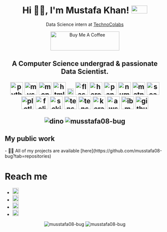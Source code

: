 <!--
**musstafa08-bug/musstafa08-bug** is a ✨ _special_ ✨ repository because its `README.md` (this file) appears on your GitHub profile.

Here are some ideas to get you started:

- 🔭 I’m currently working as a 
- 🌱 I’m currently learning ...
- 👯 I’m looking to collaborate on ...
- 🤔 I’m looking for help with ...
- 💬 Ask me about ...
- 📫 How to reach me: ...
- 😄 Pronouns: ...
- ⚡ Fun fact: ...
-->
<h1 align="center">Hi 👋🏻, I'm Mustafa Khan! <img src="https://media2.giphy.com/media/B4jfJqiIxvU08/200.gif" width="50" height="25"> </h1> 
<p align="center">
Data Science intern at <a href="https://www.zaubacorp.com/company/TECHNOCOLABS-SOFTWARE-PRIVATE-LIMITED/U72900MP2020PTC052601" target="_blank"> TechnoColabs</a>
 </p>

<p align="center">
<a href="https://www.buymeacoffee.com/musstafa" target="_blank"><img src="https://cdn.buymeacoffee.com/buttons/v2/default-green.png" alt="Buy Me A Coffee" style="height: 60px !important;width: 217px !important;" ></a>
</p>

<h2 align="center">A Computer Science undergrad & passionate Data Scientist. 

<p align="center">
 <img src="https://img.icons8.com/color/48/000000/python.png" alt="python" width="40" height="40"/>
 <img src="https://img.icons8.com/ios-filled/50/000000/mysql-logo.png" alt="mysql"  width="40" height="40" /> 
 <img src="https://img.icons8.com/color/48/000000/mongodb.svg" alt="mongodb"  width="40" height="40" /> 
 <img src="https://www.flaticon.com/svg/static/icons/svg/919/919827.svg" alt="html"  width="40" height="40" />
 <img src="https://www.flaticon.com/svg/static/icons/svg/919/919826.svg" alt="css"  width="20" height="20" />
 <img src="https://encrypted-tbn0.gstatic.com/images?q=tbn%3AANd9GcSeKsJQSrJwaTecSTGAZGSW0VzRf6xHWFrq5w&usqp=CAU" alt="flask"  width="40" height="40" />
 <img src="https://encrypted-tbn0.gstatic.com/images?q=tbn%3AANd9GcR_FYxPEbg_5-gueG3EU-bGD7ldF1_8zDhpXQ&usqp=CAU" alt="heroku"  width="40" height="40" />
  
 <img src="https://encrypted-tbn0.gstatic.com/images?q=tbn%3AANd9GcRXCDD7q7wCVdRNtROzgtARnDThPmab6k2x7Q&usqp=CAU" alt="pandas"  width="40" height="40" />
 <img src="https://encrypted-tbn0.gstatic.com/images?q=tbn%3AANd9GcTPyPIg8CHsYlg6yJk0MwyDlv0hHB8iL6IchA&usqp=CAU" alt="numpy"  width="40" height="40" />
 <img src="https://encrypted-tbn0.gstatic.com/images?q=tbn%3AANd9GcTJxl9wVLrr_kKuCLpNAHVcFXzvw6guQ6dcTw&usqp=CAU" alt="matplotlib"  width="40" height="40" />
 <img src="https://encrypted-tbn0.gstatic.com/images?q=tbn%3AANd9GcQjL-EyWMAnIeZ2JR9aGFKEOJLqWexG2Ev8Fg&usqp=CAU" alt="seaborn"  width="40" height="40" />
 <img src="https://encrypted-tbn0.gstatic.com/images?q=tbn%3AANd9GcQnDCTatXAJKS1Bi49FPxOHfLbpedaJXxAnTg&usqp=CAU" alt="plotly"  width="40" height="40" />
 <img src="https://encrypted-tbn0.gstatic.com/images?q=tbn%3AANd9GcTbgev4rOoFcIpsqYjpUyyLaZsP1ioMFSZcFg&usqp=CAU" alt="folium"  width="40" height="40" />
 <img src="https://upload.wikimedia.org/wikipedia/commons/thumb/0/05/Scikit_learn_logo_small.svg/1200px-Scikit_learn_logo_small.svg.png" alt="sckit-learn"  width="40" height="40" />
 <img src="https://encrypted-tbn0.gstatic.com/images?q=tbn%3AANd9GcTyf1Duygbd33ZbFq-GRnUlL0sw2aWV6DNYYA&usqp=CAU" alt="tensorflow"  width="40" height="40" />
 <img src="https://www.tensorflow.org/images/tf_logo_social.png" alt="tensorflow"  width="40" height="40" />
 <img src="https://keras.io/img/logo.png" alt="keras"  width="40" height="40" />
  
 <img src="https://a0.awsstatic.com/libra-css/images/logos/aws_logo_smile_1200x630.png" alt="aws"  width="40" height="40" />
 <img src="https://encrypted-tbn0.gstatic.com/images?q=tbn%3AANd9GcRpoebnp4WyfrOXkoLS1h-sw7HjIpGYYgrBNQ&usqp=CAU" alt="ibm watson"  width="40" height="40" />
 <img src="https://encrypted-tbn0.gstatic.com/images?q=tbn%3AANd9GcR4FGxJJI8eEhk5keGl82RLezemMaOuoZXUEQ&usqp=CAU" alt="github"  width="40" height="40" />
 
<p align="center">
   <img src="https://github.com/saadeghi/saadeghi/blob/master/dino.gif" alt="dino" />
   <img src="https://komarev.com/ghpvc/?username=musstafa08-bug" alt="musstafa08-bug" />
</p>


<h2> My public work</h2>
- 👨‍💻 All of my projects are available [here](https://github.com/musstafa08-bug?tab=repositories)


# Reach me
- [<img target="_blank" src="https://www.flaticon.com/svg/static/icons/svg/732/732026.svg" width="20" height="20"/>](mailto:musstafa0804@gmail.com)
- [<img target="_blank" src="https://www.flaticon.com/svg/static/icons/svg/733/733641.svg" width="20" height="20"/>](https://wa.me/9617899740) 
- [<img target="_blank" src="https://www.flaticon.com/svg/static/icons/svg/1384/1384046.svg" width="20" height="20"/>](https://www.linkedin.com/in/mustafa-khan-5036241b1/) 
- [<img target="_blank" src="https://www.flaticon.com/svg/static/icons/svg/1384/1384049.svg" width="20" height="20"/>](https://twitter.com/Mustafa22220423)
  

<p align="center"> 
  <img src="https://github-readme-stats.vercel.app/api?username=musstafa08-bug&show_icons=true" alt="musstafa08-bug" />
    <img src="https://github-readme-stats.vercel.app/api/top-langs/?username=musstafa08-bug&layout=compact" alt="musstafa08-bug" />
</p>
